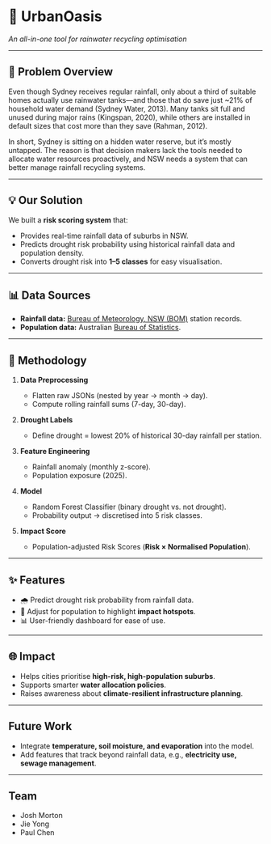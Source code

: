 # 🌱 UrbanOasis  
*An all-in-one tool for rainwater recycling optimisation*  

---

## 🚩 Problem Overview  

Even though Sydney receives regular rainfall, only about a third of suitable homes actually use rainwater tanks—and those that do save just ~21% of household water demand (Sydney Water, 2013). Many tanks sit full and unused during major rains (Kingspan, 2020), while others are installed in default sizes that cost more than they save (Rahman, 2012).  

In short, Sydney is sitting on a hidden water reserve, but it’s mostly untapped. The reason is that decision makers lack the tools needed to allocate water resources proactively, and NSW needs a system that can better manage rainfall recycling systems.  

---

## 💡 Our Solution  

We built a **risk scoring system** that:  
- Provides real-time rainfall data of suburbs in NSW.  
- Predicts drought risk probability using historical rainfall data and population density.  
- Converts drought risk into **1–5 classes** for easy visualisation.  

---

## 📊 Data Sources  

- **Rainfall data:** [Bureau of Meteorology, NSW (BOM)](http://www.bom.gov.au/) station records.  
- **Population data:** Australian [Bureau of Statistics](https://www.abs.gov.au/statistics/people/).  

---

## 🔬 Methodology  

1. **Data Preprocessing**  
   - Flatten raw JSONs (nested by year -> month -> day).  
   - Compute rolling rainfall sums (7-day, 30-day).  

2. **Drought Labels**  
   - Define drought = lowest 20% of historical 30-day rainfall per station.  

3. **Feature Engineering**  
   - Rainfall anomaly (monthly z-score).  
   - Population exposure (2025).  

4. **Model**  
   - Random Forest Classifier (binary drought vs. not drought).  
   - Probability output → discretised into 5 risk classes.  

5. **Impact Score**  
   - Population-adjusted Risk Scores (**Risk × Normalised Population**).  

---

## ✨ Features  

- 🌧 Predict drought risk probability from rainfall data.  
- 👥 Adjust for population to highlight **impact hotspots**.  
- 📊 User-friendly dashboard for ease of use.  

---

## 🌐 Impact  

- Helps cities prioritise **high-risk, high-population suburbs**.  
- Supports smarter **water allocation policies**.  
- Raises awareness about **climate-resilient infrastructure planning**.  

---

## Future Work  

- Integrate **temperature, soil moisture, and evaporation** into the model.  
- Add features that track beyond rainfall data, e.g., **electricity use, sewage management**.  

---

## Team  

- Josh Morton  
- Jie Yong  
- Paul Chen  
